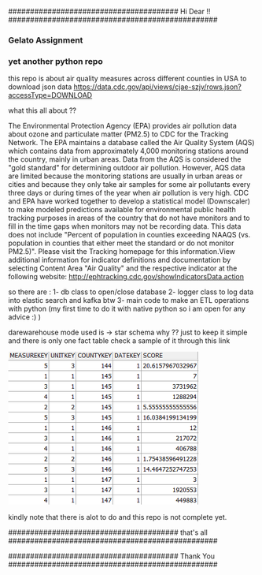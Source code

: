 ####################################### Hi Dear !! ################################################
### Gelato Assignment
###  yet another python repo

this repo is about air quality measures across different counties in USA
to download json data https://data.cdc.gov/api/views/cjae-szjv/rows.json?accessType=DOWNLOAD


what this all about ??


The Environmental Protection Agency (EPA) provides air pollution data about ozone and particulate matter (PM2.5) to CDC for the Tracking Network. The EPA maintains a database called the Air Quality System (AQS) which contains data from approximately 4,000 monitoring stations around the country, mainly in urban areas. Data from the AQS is considered the "gold standard" for determining outdoor air pollution. However, AQS data are limited because the monitoring stations are usually in urban areas or cities and because they only take air samples for some air pollutants every three days or during times of the year when air pollution is very high. CDC and EPA have worked together to develop a statistical model (Downscaler) to make modeled predictions available for environmental public health tracking purposes in areas of the country that do not have monitors and to fill in the time gaps when monitors may not be recording data. This data does not include "Percent of population in counties exceeding NAAQS (vs. population in counties that either meet the standard or do not monitor PM2.5)". Please visit the Tracking homepage for this information.View additional information for indicator definitions and documentation by selecting Content Area "Air Quality" and the respective indicator at the following website: http://ephtracking.cdc.gov/showIndicatorsData.action



so there are :
             1- db class to open/close database 
             2- logger class to log data into elastic search and kafka btw
             3- main code to make an ETL operations with python (my first time to do it with native python so i am open for any advice :) )


darewarehouse mode used is -> star schema why ?? just to keep it simple and there is only one fact table check a sample of it through this link 
 
![alt text](https://github.com/BillMarkEg/Assignments/blob/main/fact_table.png)


kindly note that there is alot to do and this repo is not complete yet.
             
####################################### that's all ################################################

####################################### Thank You  ################################################
